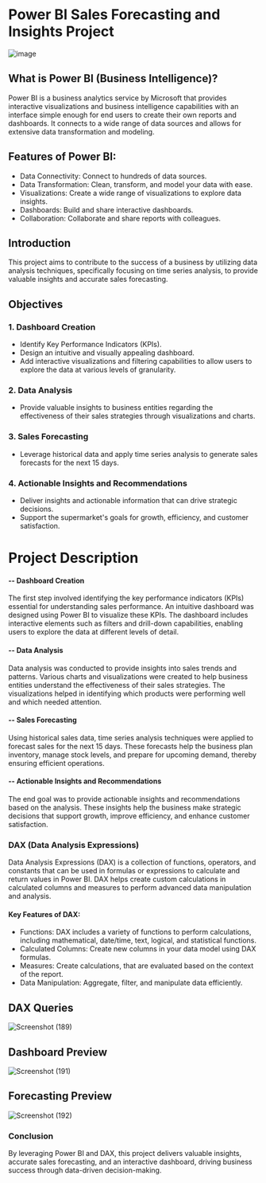 # Power BI Sales Forecasting and Insights Project


![image](https://github.com/izhangit/Super-Store-Sales-Forecasting-and-Insights-Project/assets/108143680/de28f746-4f6a-4f90-b86f-f143979d2bd6)



## What is Power BI (Business Intelligence)?
Power BI is a business analytics service by Microsoft that provides interactive visualizations and business intelligence capabilities with an interface simple enough for end users to create their own reports and dashboards. It connects to a wide range of data sources and allows for extensive data transformation and modeling.

## Features of Power BI:
- Data Connectivity: Connect to hundreds of data sources.
- Data Transformation: Clean, transform, and model your data with ease.
- Visualizations: Create a wide range of visualizations to explore data insights.
- Dashboards: Build and share interactive dashboards.
- Collaboration: Collaborate and share reports with colleagues.


## Introduction

This project aims to contribute to the success of a business by utilizing data analysis techniques, specifically focusing on time series analysis, to provide valuable insights and accurate sales forecasting.



## Objectives
### 1. Dashboard Creation
- Identify Key Performance Indicators (KPIs).
- Design an intuitive and visually appealing dashboard.
- Add interactive visualizations and filtering capabilities to allow users to explore the data at various levels of granularity.

### 2. Data Analysis
- Provide valuable insights to business entities regarding the effectiveness of their sales strategies through visualizations and charts.

### 3. Sales Forecasting
- Leverage historical data and apply time series analysis to generate sales forecasts for the next 15 days.

### 4. Actionable Insights and Recommendations

- Deliver insights and actionable information that can drive strategic decisions.
- Support the supermarket's goals for growth, efficiency, and customer satisfaction.


# Project Description
#### -- Dashboard Creation
The first step involved identifying the key performance indicators (KPIs) essential for understanding sales performance. An intuitive dashboard was designed using Power BI to visualize these KPIs. The dashboard includes interactive elements such as filters and drill-down capabilities, enabling users to explore the data at different levels of detail.

#### -- Data Analysis
Data analysis was conducted to provide insights into sales trends and patterns. Various charts and visualizations were created to help business entities understand the effectiveness of their sales strategies. The visualizations helped in identifying which products were performing well and which needed attention.

#### -- Sales Forecasting
Using historical sales data, time series analysis techniques were applied to forecast sales for the next 15 days. These forecasts help the business plan inventory, manage stock levels, and prepare for upcoming demand, thereby ensuring efficient operations.

#### -- Actionable Insights and Recommendations
The end goal was to provide actionable insights and recommendations based on the analysis. These insights help the business make strategic decisions that support growth, improve efficiency, and enhance customer satisfaction.

### DAX (Data Analysis Expressions)
Data Analysis Expressions (DAX) is a collection of functions, operators, and constants that can be used in formulas or expressions to calculate and return values in Power BI. DAX helps create custom calculations in calculated columns and measures to perform advanced data manipulation and analysis.

#### Key Features of DAX:
- Functions: DAX includes a variety of functions to perform calculations, including mathematical, date/time, text, logical, and statistical functions.
- Calculated Columns: Create new columns in your data model using DAX formulas.
- Measures: Create calculations, that are evaluated based on the context of the report.
- Data Manipulation: Aggregate, filter, and manipulate data efficiently.

## DAX Queries

![Screenshot (189)](https://github.com/izhangit/Super-Store-Sales-Forecasting-and-Insights-Project/assets/108143680/3947e896-2258-47bc-8ae0-47fe824f6a0d)


## Dashboard Preview

![Screenshot (191)](https://github.com/izhangit/Super-Store-Sales-Forecasting-and-Insights-Project/assets/108143680/703fedc9-6c9a-4787-82a3-0dd9d9c393bd)



## Forecasting Preview 

![Screenshot (192)](https://github.com/izhangit/Super-Store-Sales-Forecasting-and-Insights-Project/assets/108143680/b47176cb-0aed-46fe-bd5e-2a985721d5f5)

### Conclusion
By leveraging Power BI and DAX, this project delivers valuable insights, accurate sales forecasting, and an interactive dashboard, driving business success through data-driven decision-making.
